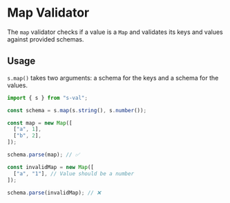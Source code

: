 # Map Validator

The `map` validator checks if a value is a `Map` and validates its keys and values against provided schemas.

## Usage

`s.map()` takes two arguments: a schema for the keys and a schema for the values.

```typescript
import { s } from "s-val";

const schema = s.map(s.string(), s.number());

const map = new Map([
  ["a", 1],
  ["b", 2],
]);

schema.parse(map); // ✅

const invalidMap = new Map([
  ["a", "1"], // Value should be a number
]);

schema.parse(invalidMap); // ❌
```
